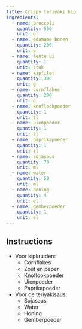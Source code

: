 ```yaml
---
title: Crispy teriyaki kip
ingredients:
  - name: broccoli
    quantity: 500
    unit: g
  - name: edamame bonen
    quantity: 200
    unit: g
  - name: lente ui
    quantity: 1
    unit: stuk
  - name: kipfilet
    quantity: 300
    unit: g
  - name: cornflakes
    quantity: 200
    unit: g
  - name: knoflookpoeder
    quantity: 1
    unit: tl
  - name: uienpoeder
    quantity: 1
    unit: tl
  - name: paprikapoeder
    quantity: 1
    unit: tl
  - name: sojasaus
    quantity: 70
    unit: ml
  - name: water
    quantity: 50
    unit: ml
  - name: honing
    quantity: 4
    unit: el
  - name: gemberpoeder
    quantity: 1
    unit: el
---
```


<Recipe />

## Instructions

- Voor kipkruiden:
  - Cornflakes
  - Zout en peper
  - Knoflookpoeder
  - Uienpoeder
  - Paprikapoeder
- Voor de teriyakisaus:
  - Sojasaus
  - Water
  - Honing
  - Gemberpoeder
